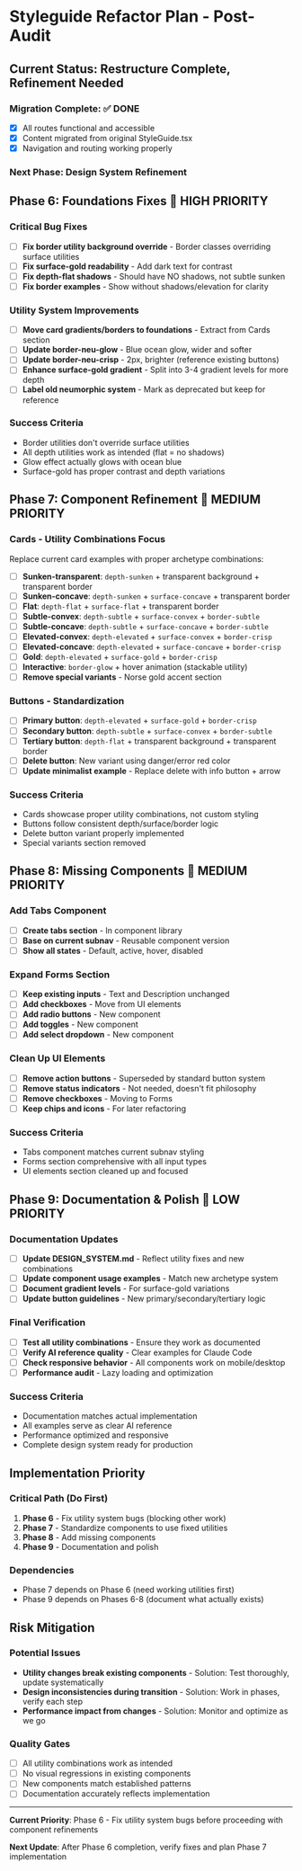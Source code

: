 # Styleguide Refactor Plan - Post-Audit

## Current Status: Restructure Complete, Refinement Needed

### Migration Complete: ✅ DONE

- [x] All routes functional and accessible
- [x] Content migrated from original StyleGuide.tsx
- [x] Navigation and routing working properly

### Next Phase: Design System Refinement

## Phase 6: Foundations Fixes 🔄 HIGH PRIORITY

### Critical Bug Fixes

- [ ] **Fix border utility background override** - Border classes overriding surface utilities
- [ ] **Fix surface-gold readability** - Add dark text for contrast
- [ ] **Fix depth-flat shadows** - Should have NO shadows, not subtle sunken
- [ ] **Fix border examples** - Show without shadows/elevation for clarity

### Utility System Improvements

- [ ] **Move card gradients/borders to foundations** - Extract from Cards section
- [ ] **Update border-neu-glow** - Blue ocean glow, wider and softer
- [ ] **Update border-neu-crisp** - 2px, brighter (reference existing buttons)
- [ ] **Enhance surface-gold gradient** - Split into 3-4 gradient levels for more depth
- [ ] **Label old neumorphic system** - Mark as deprecated but keep for reference

### Success Criteria

- Border utilities don't override surface utilities
- All depth utilities work as intended (flat = no shadows)
- Glow effect actually glows with ocean blue
- Surface-gold has proper contrast and depth variations

## Phase 7: Component Refinement 🔄 MEDIUM PRIORITY

### Cards - Utility Combinations Focus

Replace current card examples with proper archetype combinations:

- [ ] **Sunken-transparent**: `depth-sunken` + transparent background + transparent border
- [ ] **Sunken-concave**: `depth-sunken` + `surface-concave` + transparent border
- [ ] **Flat**: `depth-flat` + `surface-flat` + transparent border
- [ ] **Subtle-convex**: `depth-subtle` + `surface-convex` + `border-subtle`
- [ ] **Subtle-concave**: `depth-subtle` + `surface-concave` + `border-subtle`
- [ ] **Elevated-convex**: `depth-elevated` + `surface-convex` + `border-crisp`
- [ ] **Elevated-concave**: `depth-elevated` + `surface-concave` + `border-crisp`
- [ ] **Gold**: `depth-elevated` + `surface-gold` + `border-crisp`
- [ ] **Interactive**: `border-glow` + hover animation (stackable utility)
- [ ] **Remove special variants** - Norse gold accent section

### Buttons - Standardization

- [ ] **Primary button**: `depth-elevated` + `surface-gold` + `border-crisp`
- [ ] **Secondary button**: `depth-subtle` + `surface-convex` + `border-subtle`
- [ ] **Tertiary button**: `depth-flat` + transparent background + transparent border
- [ ] **Delete button**: New variant using danger/error red color
- [ ] **Update minimalist example** - Replace delete with info button + arrow

### Success Criteria

- Cards showcase proper utility combinations, not custom styling
- Buttons follow consistent depth/surface/border logic
- Delete button variant properly implemented
- Special variants section removed

## Phase 8: Missing Components 🔄 MEDIUM PRIORITY

### Add Tabs Component

- [ ] **Create tabs section** - In component library
- [ ] **Base on current subnav** - Reusable component version
- [ ] **Show all states** - Default, active, hover, disabled

### Expand Forms Section

- [ ] **Keep existing inputs** - Text and Description unchanged
- [ ] **Add checkboxes** - Move from UI elements
- [ ] **Add radio buttons** - New component
- [ ] **Add toggles** - New component
- [ ] **Add select dropdown** - New component

### Clean Up UI Elements

- [ ] **Remove action buttons** - Superseded by standard button system
- [ ] **Remove status indicators** - Not needed, doesn't fit philosophy
- [ ] **Remove checkboxes** - Moving to Forms
- [ ] **Keep chips and icons** - For later refactoring

### Success Criteria

- Tabs component matches current subnav styling
- Forms section comprehensive with all input types
- UI elements section cleaned up and focused

## Phase 9: Documentation & Polish 🔄 LOW PRIORITY

### Documentation Updates

- [ ] **Update DESIGN_SYSTEM.md** - Reflect utility fixes and new combinations
- [ ] **Update component usage examples** - Match new archetype system
- [ ] **Document gradient levels** - For surface-gold variations
- [ ] **Update button guidelines** - New primary/secondary/tertiary logic

### Final Verification

- [ ] **Test all utility combinations** - Ensure they work as documented
- [ ] **Verify AI reference quality** - Clear examples for Claude Code
- [ ] **Check responsive behavior** - All components work on mobile/desktop
- [ ] **Performance audit** - Lazy loading and optimization

### Success Criteria

- Documentation matches actual implementation
- All examples serve as clear AI reference
- Performance optimized and responsive
- Complete design system ready for production

## Implementation Priority

### Critical Path (Do First)

1. **Phase 6** - Fix utility system bugs (blocking other work)
2. **Phase 7** - Standardize components to use fixed utilities
3. **Phase 8** - Add missing components
4. **Phase 9** - Documentation and polish

### Dependencies

- Phase 7 depends on Phase 6 (need working utilities first)
- Phase 9 depends on Phases 6-8 (document what actually exists)

## Risk Mitigation

### Potential Issues

- **Utility changes break existing components** - Solution: Test thoroughly, update systematically
- **Design inconsistencies during transition** - Solution: Work in phases, verify each step
- **Performance impact from changes** - Solution: Monitor and optimize as we go

### Quality Gates

- [ ] All utility combinations work as intended
- [ ] No visual regressions in existing components
- [ ] New components match established patterns
- [ ] Documentation accurately reflects implementation

---

**Current Priority**: Phase 6 - Fix utility system bugs before proceeding with component refinements

**Next Update**: After Phase 6 completion, verify fixes and plan Phase 7 implementation

